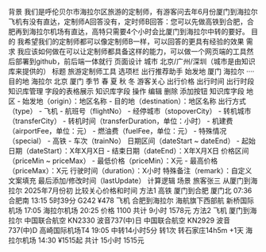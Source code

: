 背景
    我们是呼伦贝尔市海拉尔区旅游的定制师，有游客问去年6月份厦门到海拉尔飞机有没有直达，定制师A回答没有，定时师B回答：您可以先做高铁到合肥，合肥再到海拉尔机场有直达，高特只需要4个小时会比厦门到海拉尔中转的要好。
目的
    我希望我们的定制师都可以像定制师B一样，可以回答的更具有经验的效果
需求
    我应该如何做在可以让定制师都具备这样的能力，可以做一个网页端的工具然后部署到github，前后端一体就行
页面设计
    城市
        北京/广州/深圳（城市是由知识库来提供的）
    标题
        旅游定制师工具
    选项栏
        出行推荐助手
            始发地
                厦门
                海拉尔
                ····
            目的地
                海拉尔
                北京
                厦门
            季节
                春
                夏
                秋
                冬
            游客关心
                出行价格
                出行时间
                出行时段
        知识库管理
            字段的表格展示
                知识库字段
                操作
                    编辑
                    删除
            添加按钮
知识库字段
  地区
    - 始发地（origin）：地区名称
    - 目的地（destination）：地区名称
  出行方式（type）
    - 飞机
      - 航班号（flightNo）
      - 经停城市（stopoverCity）
      - 转机城市（transferCity）
      - 转机时间（transferDuration，单位：小时）
      - 机建费（airportFee，单位：元）
      - 燃油费（fuelFee，单位：元）
      - 特殊情况（special）
    - 高铁
      - 车次（trainNo）
  日期区间（dateStart ~ dateEnd）
    - 起始日期（dateStart）：X年X月X日
    - 结束日期（dateEnd）：X年X月X日
  价格区间（priceMin ~ priceMax）
    - 最低价格（priceMin）：X元
    - 最高价格（priceMax）：X元
  行驶时间（duration）：X小时
  特殊备注（remark）：自定义文案填充
  最后添加/修改时间（lastUpdate）
计算逻辑
    场景
        旅客张三
        从厦门到海拉尔
        2025年7月份初
        比较关心价格和时间
    方法1
        高铁
            厦门到合肥
                厦门北
                    07:36
                合肥南
                    13:15
                5时39分
                G242
                ¥478
        飞机
            合肥到海拉尔
                海航旗下西部航
                新桥国际机场
                    17:05
                海拉尔机场
                    20:25
                价格
                    1100
        共计
            9小时
            1578元
    方法2
        飞机
            厦门到海拉尔
                中国联合航空
                    KN2330 波音737(中)日
                中国联合航空
                    KN2929 波音737(中)D
                高崎国际机场T4
                    19:05
                    中转14小时5分
                    转1次
                    转石家庄14h5m
                    +1天
                海拉尔机场
                14:30
                ¥1515起
        共计
            15小时
            1515元